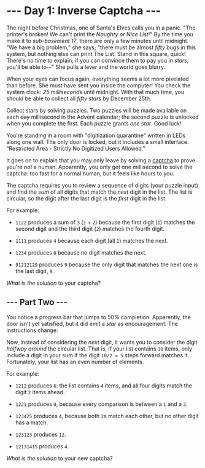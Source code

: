 # --- Day 1: Inverse Captcha ---

The night before Christmas, one of Santa's Elves calls you in a panic. "The printer's broken! We can't print the *Naughty or Nice List*!" By the time you make it to *sub-basement 17*, there are only a few minutes until midnight. "We have a big problem," she says; "there must be almost *fifty* bugs in this system, but nothing else can print The List. Stand in this square, quick! There's no time to explain; if you can convince them to pay you in *stars*, you'll be able to--" She pulls a lever and the world goes blurry.

When your eyes can focus again, everything seems a lot more pixelated than before. She must have sent you inside the computer! You check the system clock: *25 milliseconds* until midnight. With that much time, you should be able to collect all *fifty stars* by December 25th.

Collect stars by solving puzzles.  Two puzzles will be made available on each ~~day~~ millisecond in the Advent calendar; the second puzzle is unlocked when you complete the first.  Each puzzle grants *one star*. Good luck!

You're standing in a room with "digitization quarantine" written in LEDs along one wall. The only door is locked, but it includes a small interface. "Restricted Area - Strictly No Digitized Users Allowed."

It goes on to explain that you may only leave by solving a [captcha](https://en.wikipedia.org/wiki/CAPTCHA) to prove you're *not* a human. Apparently, you only get one millisecond to solve the captcha: too fast for a normal human, but it feels like hours to you.

The captcha requires you to review a sequence of digits (your puzzle input) and find the *sum* of all digits that match the *next* digit in the list. The list is circular, so the digit after the last digit is the *first* digit in the list.

For example:


 - `1122` produces a sum of `3` (`1` + `2`) because the first digit (`1`) matches the second digit and the third digit (`2`) matches the fourth digit.

 - `1111` produces `4` because each digit (all `1`) matches the next.

 - `1234` produces `0` because no digit matches the next.

 - `91212129` produces `9` because the only digit that matches the next one is the last digit, `9`.


*What is the solution* to your captcha?

## --- Part Two ---

You notice a progress bar that jumps to 50% completion. Apparently, the door isn't yet satisfied, but it did emit a *star* as encouragement. The instructions change:

Now, instead of considering the *next* digit, it wants you to consider the digit *halfway around* the circular list.  That is, if your list contains `10` items, only include a digit in your sum if the digit `10/2 = 5` steps forward matches it. Fortunately, your list has an even number of elements.

For example:


 - `1212` produces `6`: the list contains `4` items, and all four digits match the digit `2` items ahead.

 - `1221` produces `0`, because every comparison is between a `1` and a `2`.

 - `123425` produces `4`, because both `2`s match each other, but no other digit has a match.

 - `123123` produces `12`.

 - `12131415` produces `4`.


*What is the solution* to your new captcha?

